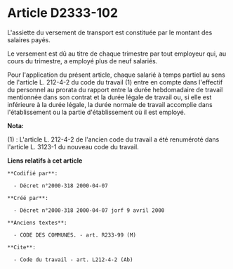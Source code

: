 # Article D2333-102

L'assiette du versement de transport est constituée par le montant des salaires payés. 

Le versement est dû au titre de chaque trimestre par tout employeur qui, au cours du trimestre, a employé plus de neuf
salariés. 

Pour l'application du présent article, chaque salarié à temps partiel au sens de l'article L. 212-4-2 du code du travail (1)
entre en compte dans l'effectif du personnel au prorata du rapport entre la durée hebdomadaire de travail mentionnée dans son
contrat et la durée légale de travail ou, si elle est inférieure à la durée légale, la durée normale de travail accomplie
dans l'établissement ou la partie d'établissement où il est employé.

**Nota:**

(1) : L'article L. 212-4-2 de l'ancien code du travail a été renuméroté dans l'article L. 3123-1 du nouveau code du travail.

**Liens relatifs à cet article**

	**Codifié par**:

	  - Décret n°2000-318 2000-04-07

	**Créé par**:

	  - Décret n°2000-318 2000-04-07 jorf 9 avril 2000

	**Anciens textes**:

	  - CODE DES COMMUNES. - art. R233-99 (M)

	**Cite**:

	  - Code du travail - art. L212-4-2 (Ab)
